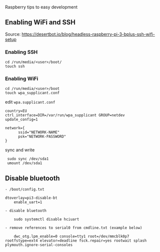 
Raspberry tips to easy development

## Enabling WiFi and SSH

Source: https://desertbot.io/blog/headless-raspberry-pi-3-bplus-ssh-wifi-setup

### Enabling SSH

	cd /run/media/<user>/boot/
	touch ssh

 ### Enabling WiFi

	cd /run/media/<user>/boot
	touch wpa_supplicant.conf

  edit `wpa.supplicant.conf`

	country=EU
	ctrl_interface=DIR=/var/run/wpa_supplicant GROUP=netdev
	update_config=1

	network={
    	  ssid="NETWORK-NAME"
    	  psk="NETWORK-PASSWORD"
	}
	

sync and write

	 sudo sync /dev/sda1
	 umount /dev/sda1

## Disable bluetooth

	- /boot/config.txt

   	dtoverlay=pi3-disable-bt
		enable_uart=1

	- disable bluetooth

		sudo systemctl disable hciuart

	- remove references to serial0 from cmdline.txt (example below)

		dwc_otg.lpm_enable=0 console=tty1 root=/dev/mmcblk0p7 rootfstype=ext4 elevator=deadline fsck.repair=yes rootwait splash plymouth.ignore-serial-consoles

